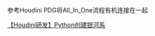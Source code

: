 参考Houdini PDG将All_In_One流程有机连接在一起

[【Houdini研发】Python创建银河系 ](https://mp.weixin.qq.com/s/yyVpvG1ore8XQFlCV7A-gw)